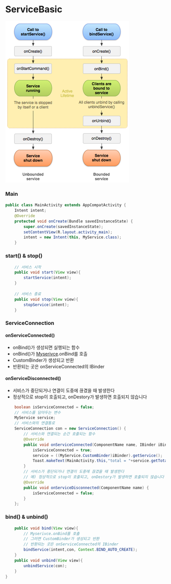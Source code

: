 # ServiceBasic

![예시](https://github.com/kps990515/ProgrammingStudy/blob/master/Android/ServiceBasic/%EC%83%9D%EB%AA%85%EC%A3%BC%EA%B8%B0.png)

### Main
```java
public class MainActivity extends AppCompatActivity {
    Intent intent;
    @Override
    protected void onCreate(Bundle savedInstanceState) {
        super.onCreate(savedInstanceState);
        setContentView(R.layout.activity_main);
        intent = new Intent(this, MyService.class);
    }
```

### start() & stop()
```java
    // 서비스 시작
    public void start(View view){
        startService(intent);
    }

    // 서비스 종료
    public void stop(View view){
        stopService(intent);
    }
```

### ServiceConnection

#### onServiceConnected()
- onBind()가 생성되면 실행되는 함수
- onBind()가 [Myserivce](https://github.com/kps990515/ProgrammingStudy/tree/master/Android/ServiceBasic/app/README.md).onBind를 호출
- CustomBinder가 생성되고 반환
- 반환되는 곳은 onServiceConnected의 IBinder

#### onServiceDisconnected()
- 서비스가 중단되거나 연결이 도중에 끊겼을 때 발생한다
- 정상적으로 stop이 호출되고, onDestory가 발생하면 호출되지 않습니다

```java
    boolean isServiceConnected = false;
    // 서비스를 담아두는 변수
    MyService service;
    // 서비스와의 연결통로
    ServiceConnection con = new ServiceConnection() {
        // 서비스와 연결되는 순간 호출되는 함수
        @Override
        public void onServiceConnected(ComponentName name, IBinder iBinder) {
            isServiceConnected = true;
            service = ((MyService.CustomBinder)iBinder).getService();
            Toast.makeText(MainActivity.this,"total = "+service.getTotal(),Toast.LENGTH_SHORT).show();
        }
        // 서비스가 중단되거나 연결이 도중에 끊겼을 때 발생한다
        // 예) 정상적으로 stop이 호출되고, onDestory가 발생하면 호출되지 않습니다
        @Override
        public void onServiceDisconnected(ComponentName name) {
            isServiceConnected = false;
        }
    };
```

### bind() & unbind()
```java
    public void bind(View view){
        // Myserivce.onBind를 호출
        // 그러면 CustomBinder가 생성되고 반환
        // 반환되는 곳은 onServiceConnected의 IBinder
        bindService(intent,con, Context.BIND_AUTO_CREATE);
    }
    public void unbind(View view){
        unbindService(con);
    }
}
```
